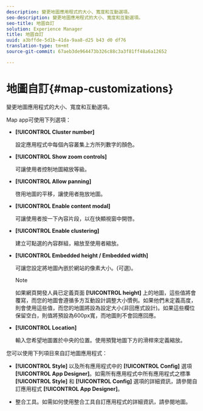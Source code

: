 ```yaml
---
description: 變更地圖應用程式的大小、寬度和互動選項。
seo-description: 變更地圖應用程式的大小、寬度和互動選項。
seo-title: 地圖自訂
solution: Experience Manager
title: 地圖自訂
uuid: a3bffde-5d1b-41da-9aa8-d25 b43 d0 df76
translation-type: tm+mt
source-git-commit: 67aeb3de964473b326c88c3a3f81ff48a6a12652

---
```



# 地圖自訂{#map-customizations}

變更地圖應用程式的大小、寬度和互動選項。



Map app可使用下列選項：

* **[!UICONTROL Cluster number]**

   設定應用程式中每個內容叢集上方所列數字的顏色。

* **[!UICONTROL Show zoom controls]**

   可讓使用者控制地圖縮放等級。

* **[!UICONTROL Allow panning]**

   啓用地圖的平移，讓使用者拖放地圖。

* **[!UICONTROL Enable content modal]**

   可讓使用者按一下內容片段，以在快顯視窗中開啓。

* **[!UICONTROL Enable clustering]**

   建立可點選的內容群組，縮放至使用者縮放。

* **[!UICONTROL Embedded height / Embedded width]**

   可讓您設定將地圖內嵌於網站的像素大小。(可選)。

   >[!NOTE]
   >
   >如果網頁開發人員已定義頁面 **[!UICONTROL height]** 上的地圖，這些值將會覆寫，而您的地圖會遵循多方互動設計調整大小慣例。如果他們未定義高度，則會使用這些值，而您的地圖將設為設定大小(非回應式設計)。如果這些欄位保留空白，則值將預設為600px寬，而地圖則不會回應回應。

* **[!UICONTROL Location]**

   輸入您希望地圖置於中央的位置。使用預覽地圖下方的滑桿來定義縮放。

您可以使用下列項目來自訂地圖應用程式：

* **[!UICONTROL Style]** 以及所有應用程式中的 **[!UICONTROL Config]** 選項 **[!UICONTROL App Designer]**。如需所有應用程式中所有應用程式之標準 **[!UICONTROL Style]** 和 **[!UICONTROL Config]** 選項的詳細資訊，請參閱自訂應用程式 **[!UICONTROL App Designer]**。

* 整合工具。如需如何使用整合工具自訂應用程式的詳細資訊，請參閱地圖。

